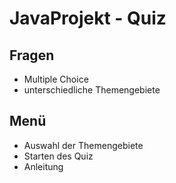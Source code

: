 # JavaProjekt - Quiz

Fragen
-
- Multiple Choice
- unterschiedliche Themengebiete

Menü
-
- Auswahl der Themengebiete
- Starten des Quiz
- Anleitung

